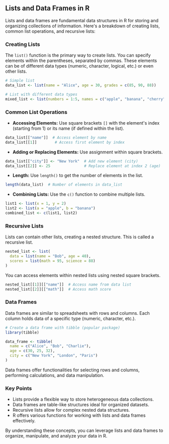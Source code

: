 ## Lists and Data Frames in R

Lists and data frames are fundamental data structures in R for storing and organizing collections of information. Here's a breakdown of creating lists, common list operations, and recursive lists:

### Creating Lists

The `list()` function is the primary way to create lists. You can specify elements within the parentheses, separated by commas. These elements can be of different data types (numeric, character, logical, etc.) or even other lists.

```R
# Simple list
data_list <- list(name = "Alice", age = 30, grades = c(85, 90, 88))

# List with different data types
mixed_list <- list(numbers = 1:5, names = c("apple", "banana", "cherry"), TRUE)
```

### Common List Operations

- **Accessing Elements:** Use square brackets `[]` with the element's index (starting from 1) or its name (if defined within the list).

```R
data_list[["name"]]  # Access element by name
data_list[[1]]        # Access first element by index
```

- **Adding or Replacing Elements:** Use assignment within square brackets.

```R
data_list[["city"]] <- "New York"  # Add new element (city)
data_list[[2]] <- 25               # Replace element at index 2 (age)
```

- **Length:** Use `length()` to get the number of elements in the list.

```R
length(data_list)  # Number of elements in data_list
```

- **Combining Lists:** Use the `c()` function to combine multiple lists.

```R
list1 <- list(x = 1, y = 2)
list2 <- list(a = "apple", b = "banana")
combined_list <- c(list1, list2)
```

### Recursive Lists

Lists can contain other lists, creating a nested structure. This is called a recursive list.

```R
nested_list <- list(
  data = list(name = "Bob", age = 40),
  scores = list(math = 95, science = 88)
)
```

You can access elements within nested lists using nested square brackets.

```R
nested_list[[1]][["name"]]  # Access name from data list
nested_list[[2]][["math"]]  # Access math score
```

### Data Frames

Data frames are similar to spreadsheets with rows and columns. Each column holds data of a specific type (numeric, character, etc.).

```R
# Create a data frame with tibble (popular package)
library(tibble)

data_frame <- tibble(
  name = c("Alice", "Bob", "Charlie"),
  age = c(30, 25, 32),
  city = c("New York", "London", "Paris")
)
```

Data frames offer functionalities for selecting rows and columns, performing calculations, and data manipulation.

### Key Points

- Lists provide a flexible way to store heterogeneous data collections.
- Data frames are table-like structures ideal for organized datasets.
- Recursive lists allow for complex nested data structures.
- R offers various functions for working with lists and data frames effectively.

By understanding these concepts, you can leverage lists and data frames to organize, manipulate, and analyze your data in R.